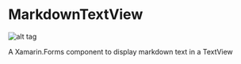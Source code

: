 # MarkdownTextView

![alt tag](https://alexdunndev.files.wordpress.com/2017/02/xamagonmarkdown.png?w=1462)

A Xamarin.Forms component to display markdown text in a TextView
